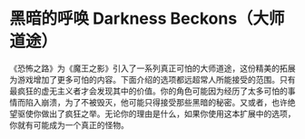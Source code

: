 # 黑暗的呼唤 Darkness Beckons（大师道途）

《恐怖之路》为《魔王之影》引入了一系列真正可怕的大师道途，这份精美的拓展为游戏增加了更多可怕的内容。下面介绍的选项都远超常人所能接受的范围。只有最疯狂的虚无主义者才会发现其中的价值。你的角色可能因为经历了太多可怕的事情而陷入崩溃，为了不被毁灭，他可能只得接受那些黑暗的秘密。又或者，也许绝望驱使你做出了疯狂之举。无论你的理由是什么，如果你使用这本扩展中的选项，你就有可能成为一个真正的怪物。

 
